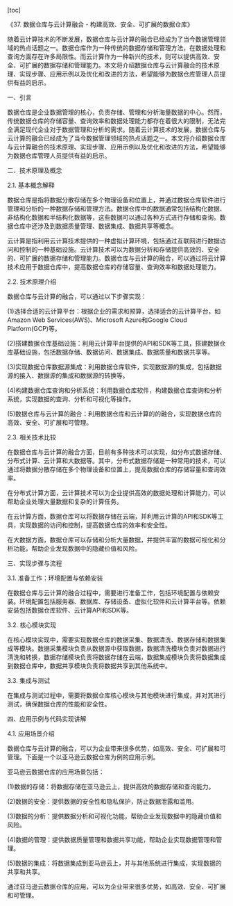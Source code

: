 
[toc]                    
                
                
《37. 数据仓库与云计算融合 - 构建高效、安全、可扩展的数据仓库》

随着云计算技术的不断发展，数据仓库与云计算的融合已经成为了当今数据管理领域的热点话题之一。数据仓库作为一种传统的数据存储和管理方法，在数据处理和查询方面存在许多局限性。而云计算作为一种新兴的技术，则可以提供高效、安全、可扩展的数据存储和管理能力。本文将介绍数据仓库与云计算融合的技术原理、实现步骤、应用示例以及优化和改进的方法，希望能够为数据仓库管理人员提供有益的启示。

一、引言

数据仓库是企业数据管理的核心，负责存储、管理和分析海量数据的中心。然而，传统数据仓库的存储容量、查询效率和数据处理能力都存在着很大的限制，无法完全满足现代企业对于数据管理和分析的需求。随着云计算技术的发展，数据仓库与云计算的融合已经成为了当今数据管理领域的热点话题之一。本文将介绍数据仓库与云计算融合的技术原理、实现步骤、应用示例以及优化和改进的方法，希望能够为数据仓库管理人员提供有益的启示。

二、技术原理及概念

2.1. 基本概念解释

数据仓库是指将数据分散存储在多个物理设备和位置上，并通过数据仓库软件进行管理和分析的一种数据存储和管理方法。数据仓库中的数据通常包括结构化数据、非结构化数据和半结构化数据等，这些数据可以通过各种方式进行存储和查询。数据仓库中还涉及到数据质量管理、数据集成、数据共享等概念。

云计算是指利用云计算技术提供的一种虚拟计算环境，包括通过互联网进行数据访问和控制的一种基础设施。云计算技术可以为数据分析和存储提供高效的、安全的、可扩展的数据存储和管理能力。数据仓库与云计算的融合，可以通过将云计算技术应用于数据仓库中，提高数据仓库的存储容量、查询效率和数据处理能力。

2.2. 技术原理介绍

数据仓库与云计算的融合，可以通过以下步骤实现：

(1)选择合适的云计算平台：根据企业的需求和预算，选择适合的云计算平台，如Amazon Web Services(AWS)、Microsoft Azure和Google Cloud Platform(GCP)等。

(2)搭建数据仓库基础设施：利用云计算平台提供的API和SDK等工具，搭建数据仓库基础设施，包括数据存储、数据访问、数据集成、数据质量和数据共享等。

(3)实现数据仓库数据源集成：利用数据仓库软件，实现数据源的集成，包括数据源的接入、数据源的集成和数据源的转换等。

(4)构建数据仓库查询和分析系统：利用数据仓库软件，构建数据仓库查询和分析系统，实现数据的查询、分析和可视化等操作。

(5)数据仓库与云计算的融合：利用数据仓库和云计算的的融合，实现数据仓库的高效、安全、可扩展和可管理。

2.3. 相关技术比较

在数据仓库与云计算的融合方面，目前有多种技术可以实现，如分布式数据存储、分布式计算、云计算和大数据等。其中，分布式数据存储是一种常用的技术，可以通过将数据分散存储在多个物理设备和位置上，提高数据仓库的存储容量和查询效率。

在分布式计算方面，云计算技术可以为企业提供高效的数据处理和计算能力，可以帮助企业处理大量数据和复杂的计算任务。

在云计算方面，数据仓库可以将数据存储在云端，并利用云计算的API和SDK等工具，实现数据的访问和控制，提高数据仓库的效率和安全性。

在大数据方面，数据仓库可以存储和分析大量数据，并提供丰富的数据可视化和分析功能，帮助企业发现数据中的隐藏价值和风险。

三、实现步骤与流程

3.1. 准备工作：环境配置与依赖安装

在数据仓库与云计算的融合过程中，需要进行准备工作，包括环境配置与依赖安装。环境配置包括服务器、数据库、存储设备、虚拟化软件和云计算平台等。依赖安装包括数据仓库软件、云计算API和SDK等。

3.2. 核心模块实现

在核心模块实现中，需要实现数据仓库的数据采集、数据清洗、数据存储和数据集成等模块。数据采集模块负责从数据源中获取数据，数据清洗模块负责对数据进行清洗和转换，数据存储模块负责将数据存储在云端，数据集成模块负责将数据集成到数据仓库中，数据共享模块负责将数据共享到其他系统中。

3.3. 集成与测试

在集成与测试过程中，需要将数据仓库核心模块与其他模块进行集成，并对其进行测试，确保数据仓库的性能和安全性。

四、应用示例与代码实现讲解

4.1. 应用场景介绍

数据仓库与云计算的融合，可以为企业带来很多优势，如高效、安全、可扩展和可管理。下面是一个以亚马逊云数据仓库为例的应用示例。

亚马逊云数据仓库的应用场景包括：

(1)数据的存储：将数据存储在亚马逊云上，提供高效的数据存储和查询能力。

(2)数据的安全：提供数据的安全性和隐私保护，防止数据泄露和滥用。

(3)数据的分析：提供数据分析和可视化功能，帮助企业发现数据中的隐藏价值和风险。

(4)数据的管理：提供数据质量管理和数据共享功能，帮助企业实现数据管理和管理。

(5)数据的集成：将数据集成到亚马逊云上，并与其他系统进行集成，实现数据的共享和共享。

通过亚马逊云数据仓库的应用，可以为企业带来很多优势，如高效、安全、可扩展和可管理。

